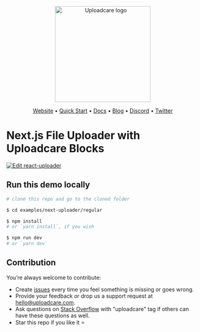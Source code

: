 <p align="center">
  <a href="https://uploadcare.com?ref=github-next-regular-example-readme">
    <picture>
      <source media="(prefers-color-scheme: light)" srcset="https://ucarecdn.com/1b4714cd-53be-447b-bbde-e061f1e5a22f/logo-safespace-transparent.svg">
      <source media="(prefers-color-scheme: dark)" srcset="https://ucarecdn.com/3b610a0a-780c-4750-a8b4-3bf4a8c90389/logo-transparent-inverted.svg">
      <img width=250 alt="Uploadcare logo" src="https://ucarecdn.com/1b4714cd-53be-447b-bbde-e061f1e5a22f/logo-safespace-transparent.svg">
    </picture>
  </a>
</p>
<p align="center">
  <a href="https://uploadcare.com?ref=github-next-regular-example-readme">Website</a> • 
  <a href="https://uploadcare.com/docs/start/quickstart?ref=github-next-regular-example-readme">Quick Start</a> • 
  <a href="https://uploadcare.com/docs?ref=github-next-regular-example-readme">Docs</a> • 
  <a href="https://uploadcare.com/blog?ref=github-next-regular-example-readme">Blog</a> • 
  <a href="https://discord.gg/mKWRgRsVz8?ref=github-next-regular-example-readme">Discord</a> •
  <a href="https://twitter.com/Uploadcare?ref=github-next-regular-example-readme">Twitter</a>
</p>

# Next.js File Uploader with Uploadcare Blocks

[![Edit react-uploader](https://codesandbox.io/static/img/play-codesandbox.svg)](https://codesandbox.io/s/github/uploadcare/blocks-examples/tree/main/examples/next-uploader/regular/)

## Run this demo locally

```bash
# clone this repo and go to the cloned folder

$ cd examples/next-uploader/regular

$ npm install
# or `yarn install`, if you wish

$ npm run dev
# or `yarn dev`
```

## Contribution

You’re always welcome to contribute:

* Create [issues](https://github.com/uploadcare/blocks-examples/issues) every time you feel something is missing or goes wrong.
* Provide your feedback or drop us a support request at <a href="mailto:hello@uploadcare.com">hello@uploadcare.com</a>.
* Ask questions on [Stack Overflow](https://stackoverflow.com/questions/tagged/uploadcare) with "uploadcare" tag if others can have these questions as well.
* Star this repo if you like it ⭐️
